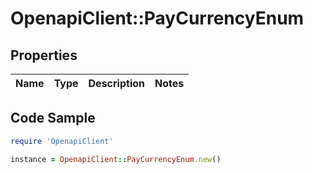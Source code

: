 # OpenapiClient::PayCurrencyEnum

## Properties

Name | Type | Description | Notes
------------ | ------------- | ------------- | -------------

## Code Sample

```ruby
require 'OpenapiClient'

instance = OpenapiClient::PayCurrencyEnum.new()
```


